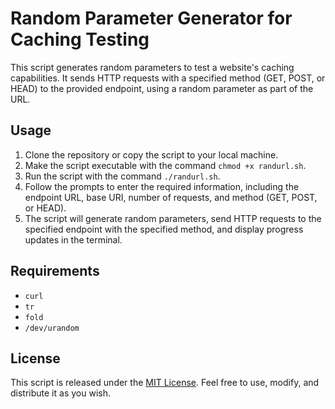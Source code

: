 # Random Parameter Generator for Caching Testing

This script generates random parameters to test a website's caching capabilities. It sends HTTP requests with a specified method (GET, POST, or HEAD) to the provided endpoint, using a random parameter as part of the URL.

## Usage

1. Clone the repository or copy the script to your local machine.
2. Make the script executable with the command `chmod +x randurl.sh`.
3. Run the script with the command `./randurl.sh`.
4. Follow the prompts to enter the required information, including the endpoint URL, base URI, number of requests, and method (GET, POST, or HEAD).
5. The script will generate random parameters, send HTTP requests to the specified endpoint with the specified method, and display progress updates in the terminal.

## Requirements

- `curl`
- `tr`
- `fold`
- `/dev/urandom`

## License

This script is released under the [MIT License](LICENSE). Feel free to use, modify, and distribute it as you wish.
